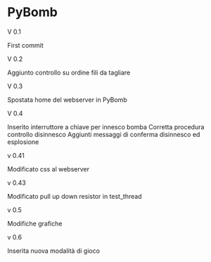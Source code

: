 # PyBomb

V 0.1

First commit


V 0.2

Aggiunto controllo su ordine fili da tagliare


V 0.3 

Spostata home del webserver in PyBomb


V 0.4

Inserito interruttore a chiave per innesco bomba
Corretta procedura controllo disinnesco 
Aggiunti messaggi di conferma disinnesco ed esplosione 

v 0.41

Modificato css al webserver

v 0.43

Modificato pull up down resistor in test_thread


v 0.5

Modifiche grafiche

v 0.6

Inserita nuova modalità di gioco